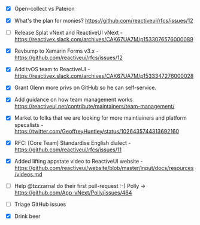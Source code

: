 - [x] Open-collect vs Pateron
- [x] What's the plan for monies? https://github.com/reactiveui/rfcs/issues/12 
- [ ] Release Splat vNext and ReactiveUI vNext - https://reactivex.slack.com/archives/CAK67UA7M/p1533076576000089
- [x] Revbump to Xamarin Forms v3.x - https://github.com/reactiveui/rfcs/issues/12
- [x] Add tvOS team to ReactiveUI - https://reactivex.slack.com/archives/CAK67UA7M/p1533347276000028
- [x] Grant Glenn more privs on GitHub so he can self-service.
- [x] Add guidance on how team management works https://reactiveui.net/contribute/maintainers/team-management/ 
- [x] Market to folks that we are looking for more maintiainers and platform specalists - https://twitter.com/GeoffreyHuntley/status/1026435744313692160 
- [x] RFC: [Core Team] Standardise English dialect - https://github.com/reactiveui/rfcs/issues/11
- [x] Added lifting appstate video to ReactiveUI website - https://github.com/reactiveui/website/blob/master/input/docs/resources/videos.md
- [ ] Help @tzzzarnal do their first pull-request :-) Polly -> https://github.com/App-vNext/Polly/issues/464

- [ ] Triage GitHub issues
- [x] Drink beer





